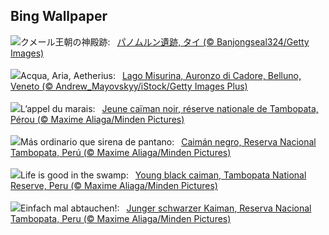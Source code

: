 ## Bing Wallpaper
![](https://www.bing.com/th?id=OHR.PrasatPhanom_JA-JP7500129821_UHD.jpg&w=1000)クメール王朝の神殿跡:&nbsp;&ensp;[パノムルン遺跡, タイ (© Banjongseal324/Getty Images)](https://www.bing.com/th?id=OHR.PrasatPhanom_JA-JP7500129821_UHD.jpg)
<br><br/>
![](https://www.bing.com/th?id=OHR.LagoMisurina_IT-IT4702658331_UHD.jpg&w=1000)Acqua, Aria, Aetherius:&nbsp;&ensp;[Lago Misurina, Auronzo di Cadore, Belluno, Veneto (© Andrew_Mayovskyy/iStock/Getty Images Plus)](https://www.bing.com/th?id=OHR.LagoMisurina_IT-IT4702658331_UHD.jpg)
<br><br/>
![](https://www.bing.com/th?id=OHR.YoungCaiman_FR-FR4221031673_UHD.jpg&w=1000)L’appel du marais:&nbsp;&ensp;[Jeune caïman noir, réserve nationale de Tambopata, Pérou (© Maxime Aliaga/Minden Pictures)](https://www.bing.com/th?id=OHR.YoungCaiman_FR-FR4221031673_UHD.jpg)
<br><br/>
![](https://www.bing.com/th?id=OHR.YoungCaiman_ES-ES2920526153_UHD.jpg&w=1000)Más ordinario que sirena de pantano:&nbsp;&ensp;[Caimán negro, Reserva Nacional Tambopata, Perú (© Maxime Aliaga/Minden Pictures)](https://www.bing.com/th?id=OHR.YoungCaiman_ES-ES2920526153_UHD.jpg)
<br><br/>
![](https://www.bing.com/th?id=OHR.YoungCaiman_EN-GB2726345456_UHD.jpg&w=1000)Life is good in the swamp:&nbsp;&ensp;[Young black caiman, Tambopata National Reserve, Peru (© Maxime Aliaga/Minden Pictures)](https://www.bing.com/th?id=OHR.YoungCaiman_EN-GB2726345456_UHD.jpg)
<br><br/>
![](https://www.bing.com/th?id=OHR.YoungCaiman_DE-DE7313829626_UHD.jpg&w=1000)Einfach mal abtauchen!:&nbsp;&ensp;[Junger schwarzer Kaiman, Reserva Nacional Tambopata, Peru (© Maxime Aliaga/Minden Pictures)](https://www.bing.com/th?id=OHR.YoungCaiman_DE-DE7313829626_UHD.jpg)
<br><br/>
